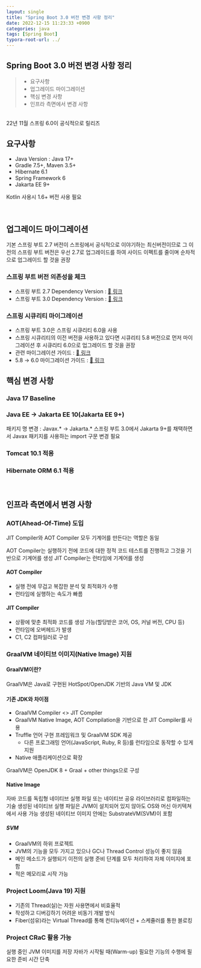 ```yaml
---
layout: single
title: "Spring Boot 3.0 버전 변경 사항 정리"
date: 2022-12-15 11:23:33 +0900
categories: java
tags: [Spring Boot]
typora-root-url: ../
---
```



## Spring Boot 3.0 버전 변경 사항 정리
> - 요구사항
> - 업그레이드 마이그레이션
> - 핵심 변경 사항
> - 인프라 측면에서 변경 사항

<br>
22년 11월 스프링 6.0이 공식적으로 릴리즈

## 요구사항

- Java Version : Java 17+
- Gradle 7.5+, Maven 3.5+
- Hibernate 6.1
- Spring Framework 6
- Jakarta EE 9+

Kotlin 사용시 1.6+ 버전 사용 필요

<br>

## 업그레이드 마이그레이션

기본 스프링 부트 2.7 버전이 스프링에서 공식적으로 이야기하는 최신버전이므로 그 이전의 스프링 부트 버전은 우선 2.7로 업그레이드를 하여 사이드 이펙트를 줄이며 순차적으로 업그레이드 할 것을 권장

### 스프링 부트 버전 의존성을 체크
- 스프링 부트 2.7 Dependency Version : [🔗 링크](https://docs.spring.io/spring-boot/docs/2.7.x/reference/html/dependency-versions.html#appendix.dependency-versions)
- 스프링 부트 3.0 Dependency Version : [🔗 링크](https://docs.spring.io/spring-boot/docs/3.0.x/reference/html/dependency-versions.html#appendix.dependency-versions)
### 스프링 시큐리티 마이그레이션
- 스프링 부트 3.0은 스프링 시큐리티 6.0을 사용
- 스프링 시큐리티의 이전 버전을 사용하고 있다면 시큐리티 5.8 버전으로 먼저 마이그레이션 후 시큐리티 6.0으로 업그레이드 할 것을 권장
- 관련 마이그레이션 가이드 : [🔗 링크](https://docs.spring.io/spring-security/reference/5.8/migration/index.html)
- 5.8 → 6.0 마이그레이션 가이드 : [🔗 링크](https://docs.spring.io/spring-security/reference/6.0/migration/index.html)

## 핵심 변경 사항

### Java 17 Baseline

### Java EE → Jakarta EE 10(Jakarta EE 9+)

패키지 명 변경 : Javax.* → Jakarta.*
스프링 부트 3.0에서 Jakarta 9+를 채택하면서 Javax 패키지를 사용하는 import 구문 변경 필요

### Tomcat 10.1 적용

### Hibernate ORM 6.1 적용

<br>

## 인프라 측면에서 변경 사항

### AOT(Ahead-Of-Time) 도입

JIT Compiler와 AOT Compiler 모두 기계어를 만든다는 역할은 동일

AOT Compiler는 실행하기 전에 코드에 대한 정적 코드 테스트를 진행하고 그것을 기반으로 기계어를 생성
JIT Compiler는 런타임에 기계어를 생성

#### AOT Compiler

- 실행 전에 무겁고 복잡한 분석 및 최적화가 수행
- 런타임에 실행하는 속도가 빠름

#### JIT Compiler

- 상황에 맞춘 최적화 코드를 생성 가능(할당받은 코어, OS, 커널 버전, CPU 등)
- 런타임에 오버헤드가 발생
- C1, C2 컴파일러로 구성

### GraalVM 네이티브 이미지(Native Image) 지원

#### GraalVM이란?

GraalVM은 Java로 구현된 HotSpot/OpenJDK 기반의 Java VM 및 JDK

#### 기존 JDK와 차이점

- GraalVM Compiler <> JIT Compiler
- GraalVM Native Image, AOT Compilation을 기반으로 한 JIT Compiler를 사용
- Truffle 언어 구현 프레임워크 및 GraalVM SDK 제공
  - 다른 프로그래밍 언어(JavaScript, Ruby, R 등)를 런타임으로 동작할 수 있게 지원
- Native 애플리케이션으로 확장

GraalVM은 OpenJDK 8 + Graal + other things으로 구성

#### Native Image

자바 코드를 독립형 네이티브 실행 파일 또는 네이티브 공유 라이브러리로 컴파일하는 기술
생성된 네이티브 실행 파일은 JVM이 설치되어 있지 않아도 OS와 머신 아키텍쳐에서 사용 가능
생성된 네이티브 이미지 안에는 SubstrateVM(SVM)이 포함

##### SVM

- GraalVM의 하위 프로젝트
- JVM의 기능을 모두 가지고 있으나 GC나 Thread Control 성능이 좋지 않음
- 메인 메소드가 실행되기 이전의 실행 준비 단계를 모두 처리하여 자체 이미지에 포함
- 적은 메모리로 시작 가능

### Project Loom(Java 19) 지원

- 기존의 Thread(실)는 자원 사용면에서 비효율적
- 작성하고 디버깅하기 어려운 비동기 개발 방식
- Fiber(섬유)라는 Virtual Thread를 통해 컨티뉴에이션 + 스케쥴러를 통한 블로킹

### Project CRaC 활용 가능

실행 중인 JVM 이미지를 저장
자바가 시작될 때(Warm-up) 필요한 기능의 수행에 필요한 준비 시간 단축

<br>